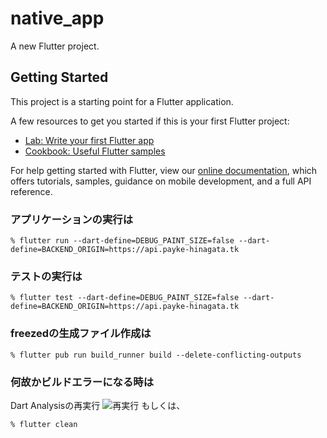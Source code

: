 # native_app

A new Flutter project.

## Getting Started

This project is a starting point for a Flutter application.

A few resources to get you started if this is your first Flutter project:

- [Lab: Write your first Flutter app](https://flutter.dev/docs/get-started/codelab)
- [Cookbook: Useful Flutter samples](https://flutter.dev/docs/cookbook)

For help getting started with Flutter, view our
[online documentation](https://flutter.dev/docs), which offers tutorials,
samples, guidance on mobile development, and a full API reference.


### アプリケーションの実行は
```shell script
% flutter run --dart-define=DEBUG_PAINT_SIZE=false --dart-define=BACKEND_ORIGIN=https://api.payke-hinagata.tk
```

### テストの実行は
```shell script
% flutter test --dart-define=DEBUG_PAINT_SIZE=false --dart-define=BACKEND_ORIGIN=https://api.payke-hinagata.tk
```

### freezedの生成ファイル作成は
```shell script
% flutter pub run build_runner build --delete-conflicting-outputs
```

### 何故かビルドエラーになる時は
Dart Analysisの再実行
![再実行](https://user-images.githubusercontent.com/22732544/103027860-69783180-4535-11eb-98b0-b9631f59a531.png)
もしくは、
```shell script
% flutter clean
```
